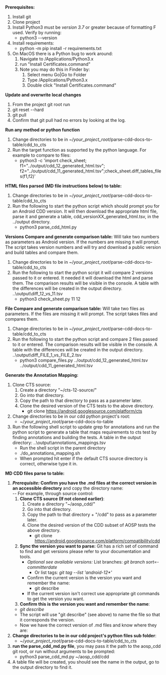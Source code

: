 
**Prerequisites:**
1. Install git
2. Clone project 
3. Install Python3 must be *version 3.7* or greater because of formatting F used. Verify by running:
   - python3 --version    
4. Install requirements: 
   - python -m pip install -r requirements.txt
5. On MacOS there is a Python bug to work around:
   1. Navigate to /Applications/Python3.x
   2. run "Install Certificates.command"
   3. Note you may do this in Finder by:
      1. Select menu Go|Go to Folder
      2. Type /Applications/Python3.x
      3. Double click "Install Certificates.command"

**Update and overwrite local changes**
1. From the project git root run 
2. git reset --hard
3. git pull
4. Confirm that git pull had no errors by looking at the log.

**Run any method or python function**
1. Change directories to be in  ~/_your_project_root_/parse-cdd-docs-to-table/cdd_to_cts 
2. Run the target function as supported by the python language. For example to compare to files:
   - python3 -c 'import check_sheet; f1="../output/cdd_12_generated_html.tsv";  f2="../output/cdd_11_generated_html.tsv";check_sheet.diff_tables_files(f1,f2)'
   
**HTML files parsed (MD file instructions below) to table:**
1. Change directories to be in  ~/_your_project_root_/parse-cdd-docs-to-table/cdd_to_cts 
2. Run the following to start the python script which should prompt you for an Android CDD version. It will then download 
 the appropriate html file, parse it and generate a table, cdd_versionXX_generated_html.tsv, in the ../output directory.
   - python3 parse_cdd_html.py

**Versions Compare and generate comparison table:** 
Will take two numbers as parameters as Android version. If the numbers are missing it will prompt. The script takes version numbers and will try and download a public version and build tables and compare them.
1. Change directories to be in ~/_your_project_root_/parse-cdd-docs-to-table/cdd_to_cts
2. Run the following to start the python script it will compare 2 versions passed to it or entered. It needed it will download the html and parse them.
The comparison results will be visible in the console. A table with the differences will be created in the output directory. ..\output\diff_12_vs_11.tsv
   - python3 check_sheet.py 11 12

**File Compare and generate comparison table:** 
Will take two files as parameters. If the files are missing it will prompt. The script takes files and compares them.
1. Change directories to be in ~/_your_project_root_/parse-cdd-docs-to-table/cdd_to_cts
2. Run the following to start the python script and compare 2 files passed to it or entered.
The comparison results will be visible in the console. A table with the differences will be created in the output directory. ..\output\diff_FILE_1_vs_FILE_2.tsv
   - python3 compare_files.py ../output/cdd_12_generated_html.tsv ../output/cdd_11_generated_html.tsv

**Generate the Annotation Mapping:**
1. Clone CTS source: 
   1. Create a directory "~/cts-12-source/" 
   2. Go into that directory.
   3. Copy the path to that directory to pass as a parameter later.
   4. Clone the desired version of the CTS tests to the above directory. 
      - git clone https://android.googlesource.com/platform/cts
2. Change directories to be in our cdd python project's root:
   - ~/_your_project_root_/parse-cdd-docs-to-table 
3. Run the following shell script to update grep for annotations and run the python script to generate a table that maps requirements to cts test by finding annotations and building the tests. A table in the output directory: ..\output\annotations_mappings.tsv 
   - Run the shell script in the parent directory
   - ./do_annotations_mapping.sh
   - When prompted hit enter if the default CTS source directory is correct, otherwise type it in. 

**MD CDD files parse to table:**

1. **_Prerequisite:_ Confirm you have the .md files at the correct version in an accessible directory** and copy the directory name:  
   -- For example, through source control:
   1. **Clone CTS source (If not cloned earlier)**:
      1. Create a directory "~/aosp_cdd/" 
      2. Go into that directory.
      3. Copy the path to that directory + "/cdd" to pass as a parameter later.
      4. Clone the desired version of the CDD subset of AOSP tests the above directory. 
         - git clone https://android.googlesource.com/platform/compatibility/cdd
   2. **Sync the version you want to parse:** Git has a rich set of command to find and get versions please refer to your documentation and tools. 
      - _Optional see available versions:_ List branches: _git branch sort=-committerdate_ 
        - Or list tags: _git tag --list 'android-12*'_
      - Confirm the current version is the version you want and remember the name:
        - git describe
      - If the current version isn't correct use appropriate git commands to get the version you want.
   3. **Confirm this is the version you want and remember the name**:
   - _git describe_
   - The script will use "git describe" (see above) to name the file so that it corresponds the version. 
   - Now we have the correct version of .md files and know where they are:
2. **Change directories to be in our cdd project's python files sub folder**:
   - ~/_your_project_root_/parse-cdd-docs-to-table/cdd_to_cts
3. **run the parse_cdd_md.py file**, you may pass it the path to the aosp_cdd git root, or run without arguments to be prompted:
   - python3 parse_cdd_md.py ~/aosp_cdd/cdd
4. A table file will be created, you should see the name in the output, go to the output directory to find it.